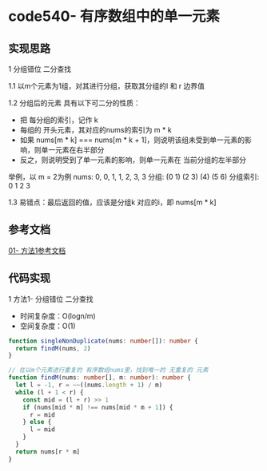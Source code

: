 # code540- 有序数组中的单一元素

## 实现思路

1 分组错位 二分查找

1.1 以m个元素为1组，对其进行分组，获取其分组的l 和 r 边界值

1.2 分组后的元素 具有以下可二分的性质：
  - 把 每分组的索引，记作 k
  - 每组的 开头元素，其对应的nums的索引为 m * k
  - 如果 nums[m * k] === nums[m * k + 1]，则说明该组未受到单一元素的影响，则单一元素在右半部分
  - 反之，则说明受到了单一元素的影响，则单一元素在 当前分组的左半部分

举例，以 m = 2为例
nums:      0, 0,    1, 1,     2,     3, 3
分组:      (0  1)    (2  3)   (4)   (5  6)
分组索引:     0         1       2       3

1.3 易错点：最后返回的值，应该是分组k 对应的i，即 nums[m * k]


## 参考文档

[01- 方法1参考文档](https://leetcode.cn/problems/single-element-in-a-sorted-array/solutions/2983333/er-fen-xing-zhi-fen-xi-jian-ji-xie-fa-py-0rng/)


## 代码实现

1 方法1- 分组错位 二分查找
  - 时间复杂度：O(logn/m)
  - 空间复杂度：O(1)

```ts
function singleNonDuplicate(nums: number[]): number {
  return findM(nums, 2)
}

// 在以m个元素进行重复的 有序数组nums里，找到唯一的 无重复的 元素
function findM(nums: number[], m: number): number {
  let l = -1, r = ~~((nums.length + 1) / m)
  while (l + 1 < r) {
    const mid = (l + r) >> 1
    if (nums[mid * m] !== nums[mid * m + 1]) {
      r = mid
    } else {
      l = mid
    }
  }
  return nums[r * m]
}
```